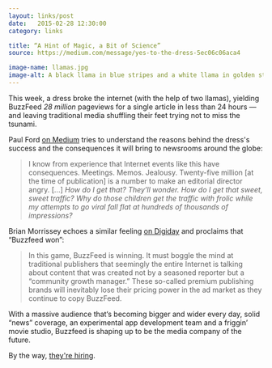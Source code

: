```yaml
---
layout: links/post
date:   2015-02-28 12:30:00
category: links

title: “A Hint of Magic, a Bit of Science”
source: https://medium.com/message/yes-to-the-dress-5ec06c06aca4

image-name: llamas.jpg
image-alt: A black llama in blue stripes and a white llama in golden stripes
---
```



This week, a dress broke the internet (with the help of two llamas), yielding BuzzFeed <i class="twa twa-lg twa-zap"></i>_28 million_<i class="twa twa-lg twa-zap"></i> pageviews for a single article in less than 24 hours — and leaving traditional media shuffling their feet trying not to miss the tsunami.

Paul Ford [on Medium](https://medium.com/message/yes-to-the-dress-5ec06c06aca4) tries to understand the reasons behind the dress's success and the consequences it will bring to newsrooms around the globe:

>I know from experience that Internet events like this have consequences. Meetings. Memos. Jealousy. Twenty-five million [at the time of publication] is a number to make an editorial director angry. [...] _How do I get that? They’ll wonder. How do I get that sweet, sweet traffic? Why do those children get the traffic with frolic while my attempts to go viral fall flat at hundreds of thousands of impressions?_

Brian Morrissey echoes a similar feeling [on Digiday](http://digiday.com/publishers/its-white-and-gold-dummy/) and proclaims that “Buzzfeed won”:

> In this game, BuzzFeed is winning. It must boggle the mind at traditional publishers that seemingly the entire Internet is talking about content that was created not by a seasoned reporter but a “community growth manager.” These so-called premium publishing brands will inevitably lose their pricing power in the ad market as they continue to copy BuzzFeed.

With a massive audience that‘s becoming bigger and wider every day, solid “news” coverage, an experimental app development team and a friggin’ movie studio, Buzzfeed is shaping up to be the media company of the future.

By the way, [they're hiring](https://twitter.com/cap/status/570775132697980928).